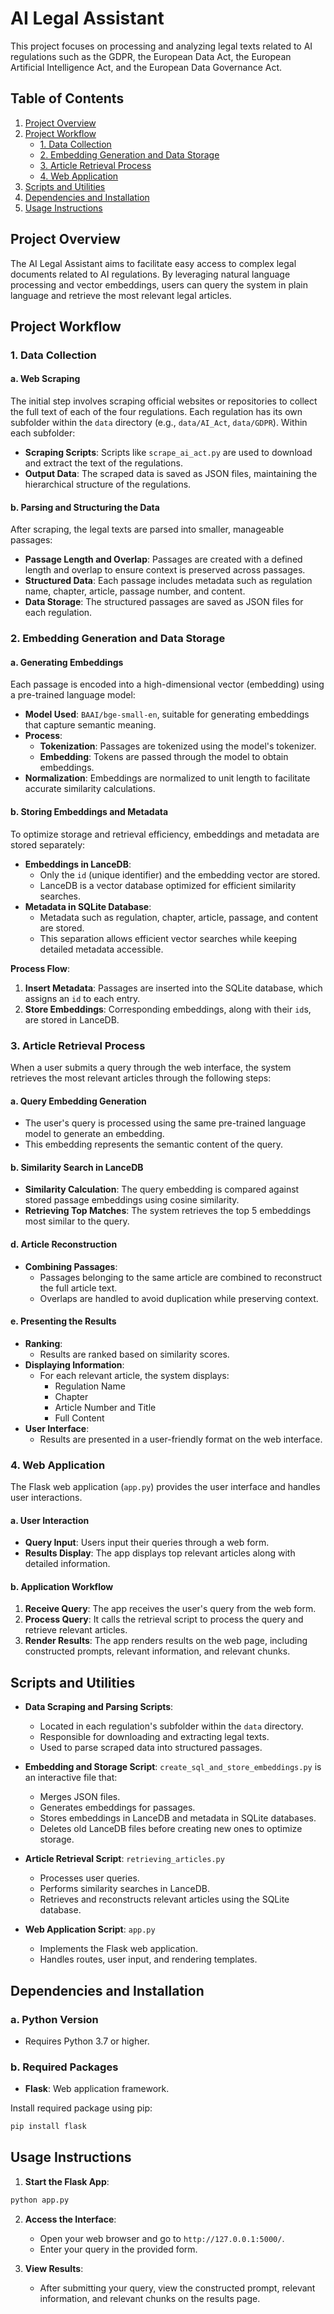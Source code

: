 
# AI Legal Assistant

This project focuses on processing and analyzing legal texts related to AI regulations such as the GDPR, the European Data Act, the European Artificial Intelligence Act, and the European Data Governance Act.

## Table of Contents
1. [Project Overview](#project-overview)
2. [Project Workflow](#project-workflow)
   - [1. Data Collection](#1-data-collection)
   - [2. Embedding Generation and Data Storage](#2-embedding-generation-and-data-storage)
   - [3. Article Retrieval Process](#3-article-retrieval-process)
   - [4. Web Application](#4-web-application)
3. [Scripts and Utilities](#scripts-and-utilities)
4. [Dependencies and Installation](#dependencies-and-installation)
5. [Usage Instructions](#usage-instructions)

## Project Overview
The AI Legal Assistant aims to facilitate easy access to complex legal documents related to AI regulations. By leveraging natural language processing and vector embeddings, users can query the system in plain language and retrieve the most relevant legal articles.

## Project Workflow

### 1. Data Collection

#### a. Web Scraping
The initial step involves scraping official websites or repositories to collect the full text of each of the four regulations. Each regulation has its own subfolder within the `data` directory (e.g., `data/AI_Act`, `data/GDPR`). Within each subfolder:

- **Scraping Scripts**: Scripts like `scrape_ai_act.py` are used to download and extract the text of the regulations.
- **Output Data**: The scraped data is saved as JSON files, maintaining the hierarchical structure of the regulations.

#### b. Parsing and Structuring the Data
After scraping, the legal texts are parsed into smaller, manageable passages:

- **Passage Length and Overlap**: Passages are created with a defined length and overlap to ensure context is preserved across passages.
- **Structured Data**: Each passage includes metadata such as regulation name, chapter, article, passage number, and content.
- **Data Storage**: The structured passages are saved as JSON files for each regulation.

### 2. Embedding Generation and Data Storage

#### a. Generating Embeddings
Each passage is encoded into a high-dimensional vector (embedding) using a pre-trained language model:

- **Model Used**: `BAAI/bge-small-en`, suitable for generating embeddings that capture semantic meaning.
- **Process**:
  - **Tokenization**: Passages are tokenized using the model's tokenizer.
  - **Embedding**: Tokens are passed through the model to obtain embeddings.
- **Normalization**: Embeddings are normalized to unit length to facilitate accurate similarity calculations.

#### b. Storing Embeddings and Metadata
To optimize storage and retrieval efficiency, embeddings and metadata are stored separately:

- **Embeddings in LanceDB**:
  - Only the `id` (unique identifier) and the embedding vector are stored.
  - LanceDB is a vector database optimized for efficient similarity searches.
- **Metadata in SQLite Database**:
  - Metadata such as regulation, chapter, article, passage, and content are stored.
  - This separation allows efficient vector searches while keeping detailed metadata accessible.

**Process Flow**:

1. **Insert Metadata**: Passages are inserted into the SQLite database, which assigns an `id` to each entry.
2. **Store Embeddings**: Corresponding embeddings, along with their `id`s, are stored in LanceDB.

### 3. Article Retrieval Process

When a user submits a query through the web interface, the system retrieves the most relevant articles through the following steps:

#### a. Query Embedding Generation
- The user's query is processed using the same pre-trained language model to generate an embedding.
- This embedding represents the semantic content of the query.

#### b. Similarity Search in LanceDB
- **Similarity Calculation**: The query embedding is compared against stored passage embeddings using cosine similarity.
- **Retrieving Top Matches**: The system retrieves the top 5 embeddings most similar to the query.

#### d. Article Reconstruction
- **Combining Passages**:
  - Passages belonging to the same article are combined to reconstruct the full article text.
  - Overlaps are handled to avoid duplication while preserving context.


#### e. Presenting the Results
- **Ranking**:
  - Results are ranked based on similarity scores.
- **Displaying Information**:
  - For each relevant article, the system displays:
    - Regulation Name
    - Chapter
    - Article Number and Title
    - Full Content
- **User Interface**:
  - Results are presented in a user-friendly format on the web interface.

### 4. Web Application

The Flask web application (`app.py`) provides the user interface and handles user interactions.

#### a. User Interaction
- **Query Input**: Users input their queries through a web form.
- **Results Display**: The app displays top relevant articles along with detailed information.

#### b. Application Workflow
1. **Receive Query**: The app receives the user's query from the web form.
2. **Process Query**: It calls the retrieval script to process the query and retrieve relevant articles.
3. **Render Results**: The app renders results on the web page, including constructed prompts, relevant information, and relevant chunks.

## Scripts and Utilities

- **Data Scraping and Parsing Scripts**:
  - Located in each regulation's subfolder within the `data` directory.
  - Responsible for downloading and extracting legal texts.
  - Used to parse scraped data into structured passages.

- **Embedding and Storage Script**: `create_sql_and_store_embeddings.py` is an interactive file that:
  - Merges JSON files.
  - Generates embeddings for passages.
  - Stores embeddings in LanceDB and metadata in SQLite databases.
  - Deletes old LanceDB files before creating new ones to optimize storage.

- **Article Retrieval Script**: `retrieving_articles.py`
  - Processes user queries.
  - Performs similarity searches in LanceDB.
  - Retrieves and reconstructs relevant articles using the SQLite database.

- **Web Application Script**: `app.py`
  - Implements the Flask web application.
  - Handles routes, user input, and rendering templates.

## Dependencies and Installation

### a. Python Version
- Requires Python 3.7 or higher.

### b. Required Packages
- **Flask**: Web application framework.

Install required package using pip:

```bash
pip install flask 
```

## Usage Instructions

1. **Start the Flask App**:

```bash
python app.py
```

2. **Access the Interface**:
   - Open your web browser and go to `http://127.0.0.1:5000/`.
   - Enter your query in the provided form.

3. **View Results**:
   - After submitting your query, view the constructed prompt, relevant information, and relevant chunks on the results page.
